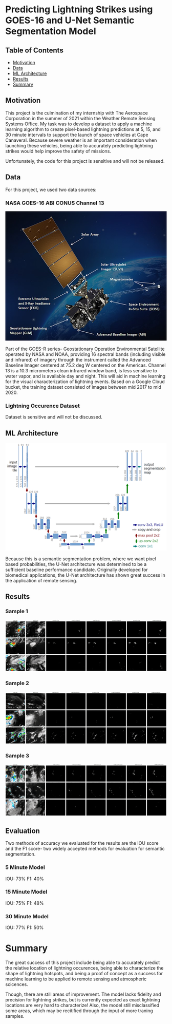 # Predicting Lightning Strikes using GOES-16 and U-Net Semantic Segmentation Model

## Table of Contents  
- [Motivation](#motivation)
- [Data](#data)  
- [ML Architecture](#ml-architecture)
- [Results](#results)
- [Summary](#summary)

## Motivation

This project is the culmination of my internship with The Aerospace Corporation in the summer of 2021 within the Weather Remote Sensing Systems Office. My task was to develop a dataset to apply a machine learning algorithm to create pixel-based lightning predictions at 5, 15, and 30 minute intervals to support the launch of space vehicles at Cape Canaveral. Because severe weather is an important consideration when launching these vehicles, being able to accurately predicting lightning strikes would help improve the safety of missions.

Unfortunately, the code for this project is sensitive and will not be released.

## Data

For this project, we used two data sources:

### NASA GOES-16 ABI CONUS Channel 13

<p align="center">
  <img src="https://github.com/danilopez0111/aerospace-unet-goes16/blob/main/images/goes16.jpg?raw=true">
</p>

Part of the GOES-R series- Geostationary Operation Environmental Satellite operated by NASA and NOAA, providing 16 spectral bands (including visible and infrared) of imagery through the instrument called the Advanced Baseline Imager centered at 75.2 deg W centered on the Americas. Channel 13 is a 10.3 micrometers clean infrared window band, is less sensitive to water vapor, and is available day and night. This will aid in machine learning for the visual characterization of lightning events. Based on a Google Cloud bucket, the training dataset consisted of images between mid 2017 to mid 2020.

### Lightning Occurence Dataset

Dataset is sensitive and will not be discussed. 

## ML Architecture

<p align="center">
  <img src="https://github.com/danilopez0111/aerospace-unet-goes16/blob/main/images/u-net-architecture.png?raw=true">
</p>

Because this is a semantic segmentation problem, where we want pixel based probabilities, the U-Net architecture was determined to be a sufficient baseline performance candidate. Originally developed for biomedical applications, the U-Net architecture has shown great success in the application of remote sensing. 

## Results

### Sample 1

<p align="center">
  <img src="https://github.com/danilopez0111/aerospace-unet-goes16/blob/main/images/Picture1_auto_x2.jpg?raw=true">
</p>

### Sample 2

<p align="center">
  <img src="https://github.com/danilopez0111/aerospace-unet-goes16/blob/main/images/Picture2_auto_x2.jpg?raw=true">
</p>

### Sample 3

<p align="center">
  <img src="https://github.com/danilopez0111/aerospace-unet-goes16/blob/main/images/Picture3_auto_x2.jpg?raw=true">
</p>

## Evaluation

Two methods of accuracy we evaluated for the results are the IOU score and the F1 score- two widely accepted methods for evaluation for semantic segmentation.

### 5 Minute Model

IOU: 73%
F1: 40%

### 15 Minute Model

IOU: 75%
F1: 48%

### 30 Minute Model

IOU: 77%
F1: 50%

# Summary

The great success of this project include being able to accurately predict the relative location of lightning occurences, being able to characterize the shape of lightning hotspots, and being a proof of concept as a success for machine learning to be applied to remote sensing and atmospheric scicences. 

Though, there are still areas of improvement. The model lacks fidelity and precision for lightning strikes, but is currently expected as exact lightning locations are very hard to characterize! Also, the model still misclassified some areas, which may be recitified through the input of more traning samples. 
